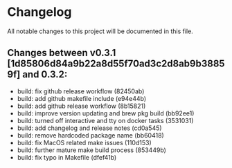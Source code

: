 # Changelog

All notable changes to this project will be documented in this file.
## Changes between v0.3.1 [1d85806d84a9b22a8d55f70ad3c2d8ab9b38859f] and 0.3.2:
 * build:  fix github release workflow                     (82450ab)
 * build:  add github makefile include                     (e94e44b)
 * build:  add github release workflow                     (8b15821)
 * build:  improve version updating and brew pkg build     (bb92ee1)
 * build:  turned off interactive and tty on docker tasks  (3531031)
 * build:  add changelog and release notes                 (cd0a545)
 * build:  remove hardcoded package name                   (bb60418)
 * build:  fix MacOS related make issues                   (110d153)
 * build:  further mature make build process               (853449b)
 * build:  fix typo in Makefile                            (dfef41b)

